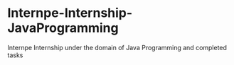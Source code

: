 # Internpe-Internship-JavaProgramming
Internpe Internship under the domain of Java Programming and completed tasks

